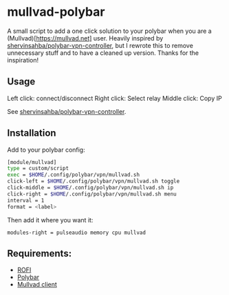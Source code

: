 # mullvad-polybar

A small script to add a one click solution to your polybar when you are a (Mullvad)[https://mullvad.net] user. Heavily inspired by [shervinsahba/polybar-vpn-controller](https://github.com/shervinsahba/polybar-vpn-controller), but I rewrote this to remove unnecessary stuff and to have a cleaned up version. Thanks for the inspiration!

## Usage

Left click: connect/disconnect
Right click: Select relay
Middle click: Copy IP

See [shervinsahba/polybar-vpn-controller](https://github.com/shervinsahba/polybar-vpn-controller).

## Installation

Add to your polybar config:

```bash
[module/mullvad]
type = custom/script
exec = $HOME/.config/polybar/vpn/mullvad.sh
click-left = $HOME/.config/polybar/vpn/mullvad.sh toggle
click-middle = $HOME/.config/polybar/vpn/mullvad.sh ip
click-right = $HOME/.config/polybar/vpn/mullvad.sh menu
interval = 1
format = <label>
```

Then add it where you want it:

`modules-right = pulseaudio memory cpu mullvad`


## Requirements:

* [ROFI](https://github.com/davatorium/rofi)
* [Polybar](https://github.com/polybar/polybar)
* [Mullvad client](https://mullvad.net/en/download/linux/)
